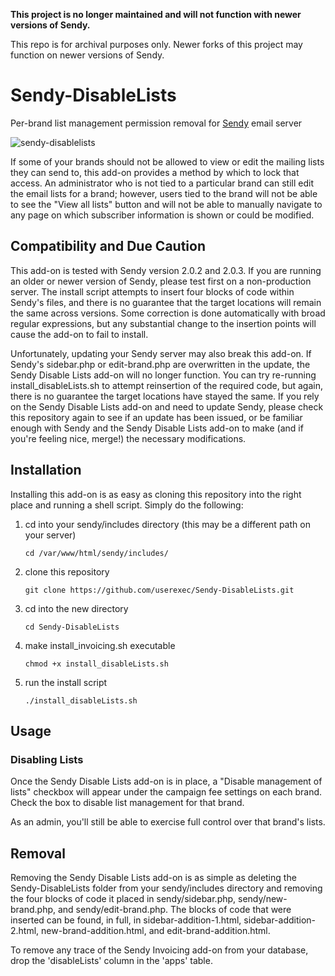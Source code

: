 **This project is no longer maintained and will not function with newer versions of Sendy.**

This repo is for archival purposes only. Newer forks of this project may function on newer versions of Sendy.

# Sendy-DisableLists

Per-brand list management permission removal for [Sendy](http://sendy.co) email server

![sendy-disablelists](https://cloud.githubusercontent.com/assets/5970137/8307848/92b5cc5a-1986-11e5-823a-422d65024cc2.png)

If some of your brands should not be allowed to view or edit the mailing lists they can send to, this add-on provides a method by which to lock that access. An administrator who is not tied to a particular brand can still edit the email lists for a brand; however, users tied to the brand will not be able to see the "View all lists" button and will not be able to manually navigate to any page on which subscriber information is shown or could be modified.

## Compatibility and Due Caution

This add-on is tested with Sendy version 2.0.2 and 2.0.3. If you are running an older or newer version of Sendy, please test first on a non-production server. The install script attempts to insert four blocks of code within Sendy's files, and there is no guarantee that the target locations will remain the same across versions. Some correction is done automatically with broad regular expressions, but any substantial change to the insertion points will cause the add-on to fail to install.

Unfortunately, updating your Sendy server may also break this add-on. If Sendy's sidebar.php or edit-brand.php are overwritten in the update, the Sendy Disable Lists add-on will no longer function. You can try re-running install_disableLists.sh to attempt reinsertion of the required code, but again, there is no guarantee the target locations have stayed the same. If you rely on the Sendy Disable Lists add-on and need to update Sendy, please check this repository again to see if an update has been issued, or be familiar enough with Sendy and the Sendy Disable Lists add-on to make (and if you're feeling nice, merge!) the necessary modifications.

## Installation

Installing this add-on is as easy as cloning this repository into the right place and running a shell script. Simply do the following:

1. cd into your sendy/includes directory (this may be a different path on your server)

    ```
    cd /var/www/html/sendy/includes/
    ```


2. clone this repository

    ```
    git clone https://github.com/userexec/Sendy-DisableLists.git
    ```
    
    
3. cd into the new directory

    ```
    cd Sendy-DisableLists
    ```
    
    
4. make install_invoicing.sh executable

    ```
    chmod +x install_disableLists.sh
    ```
    
    
5. run the install script

    ```
    ./install_disableLists.sh
    ```


## Usage

### Disabling Lists

Once the Sendy Disable Lists add-on is in place, a "Disable management of lists" checkbox will appear under the campaign fee settings on each brand. Check the box to disable list management for that brand.

As an admin, you'll still be able to exercise full control over that brand's lists.

## Removal

Removing the Sendy Disable Lists add-on is as simple as deleting the Sendy-DisableLists folder from your sendy/includes directory and removing the four blocks of code it placed in sendy/sidebar.php, sendy/new-brand.php, and sendy/edit-brand.php. The blocks of code that were inserted can be found, in full, in sidebar-addition-1.html, sidebar-addition-2.html, new-brand-addition.html, and edit-brand-addition.html.

To remove any trace of the Sendy Invoicing add-on from your database, drop the 'disableLists' column in the 'apps' table.
